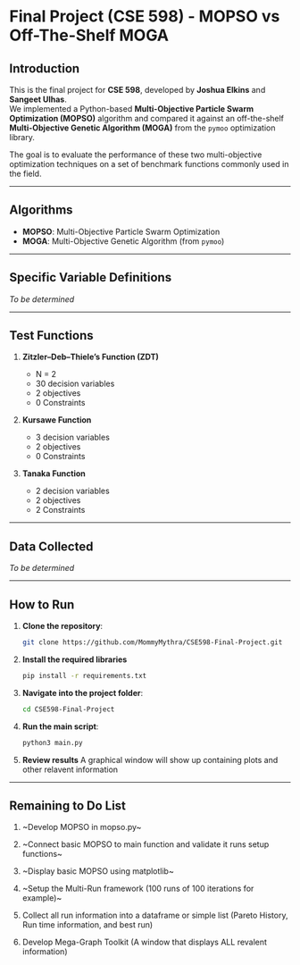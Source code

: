 # Final Project (CSE 598) - MOPSO vs Off-The-Shelf MOGA

## Introduction

This is the final project for **CSE 598**, developed by **Joshua Elkins** and **Sangeet Ulhas**.  
We implemented a Python-based **Multi-Objective Particle Swarm Optimization (MOPSO)** algorithm and compared it against an off-the-shelf **Multi-Objective Genetic Algorithm (MOGA)** from the `pymoo` optimization library.  

The goal is to evaluate the performance of these two multi-objective optimization techniques on a set of benchmark functions commonly used in the field.

---

## Algorithms

- **MOPSO**: Multi-Objective Particle Swarm Optimization  
- **MOGA**: Multi-Objective Genetic Algorithm (from `pymoo`)

---

## Specific Variable Definitions

*To be determined*

---

## Test Functions
1. **Zitzler–Deb–Thiele’s Function (ZDT)**
   - N = 2
   - 30 decision variables
   - 2 objectives 
   - 0 Constraints

2. **Kursawe Function**
   - 3 decision variables
   - 2 objectives
   - 0 Constraints

3. **Tanaka Function**
   - 2 decision variables
   - 2 objectives  
   - 2 Constraints

---

## Data Collected

*To be determined*

---

## How to Run

1. **Clone the repository**:
   ```bash
   git clone https://github.com/MommyMythra/CSE598-Final-Project.git
   ```

2. **Install the required libraries**
    ```bash
    pip install -r requirements.txt
    ```


3. **Navigate into the project folder**:
    ```bash
    cd CSE598-Final-Project
    ```
4. **Run the main script**:
    ```bash
    python3 main.py
    ```
5. **Review results**
    A graphical window will show up containing plots and other relavent information

---

## Remaining to Do List

1. ~Develop MOPSO in mopso.py~

2. ~Connect basic MOPSO to main function and validate it runs setup functions~

3. ~Display basic MOPSO using matplotlib~

4. ~Setup the Multi-Run framework (100 runs of 100 iterations for example)~

5. Collect all run information into a dataframe or simple list (Pareto History, Run time information, and best run)

6. Develop Mega-Graph Toolkit (A window that displays ALL revalent information)

